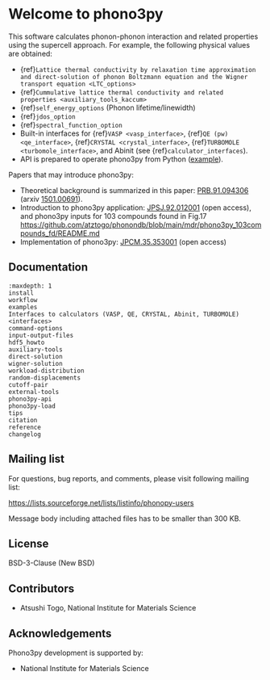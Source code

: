 # Welcome to phono3py

This software calculates phonon-phonon interaction and related properties using
the supercell approach. For example, the following physical values are obtained:

- {ref}`Lattice thermal conductivity by relaxation time approximation
and direct-solution of phonon Boltzmann equation and
the Wigner transport equation <LTC_options>`
- {ref}`Cummulative lattice thermal conductivity and related properties <auxiliary_tools_kaccum>`
- {ref}`self_energy_options` (Phonon lifetime/linewidth)
- {ref}`jdos_option`
- {ref}`spectral_function_option`
- Built-in interfaces for {ref}`VASP <vasp_interface>`,
  {ref}`QE (pw) <qe_interface>`, {ref}`CRYSTAL <crystal_interface>`,
  {ref}`TURBOMOLE <turbomole_interface>`, and Abinit (see
  {ref}`calculator_interfaces`).
- API is prepared to operate phono3py from Python
  ([example](https://github.com/phonopy/phono3py/blob/master/example/Si-PBEsol/Si.py)).

Papers that may introduce phono3py:

- Theoretical background is summarized in this paper:
  [PRB.91.094306](http://dx.doi.org/10.1103/PhysRevB.91.094306) (arxiv
  [1501.00691](http://arxiv.org/abs/1501.00691>)).
- Introduction to phono3py application:
  [JPSJ.92.012001](https://journals.jps.jp/doi/10.7566/JPSJ.92.012001) (open access),
  and phono3py inputs for 103 compounds found in Fig.17
  <https://github.com/atztogo/phonondb/blob/main/mdr/phono3py_103compounds_fd/README.md>
- Implementation of phono3py:
  [JPCM.35.353001](https://iopscience.iop.org/article/10.1088/1361-648X/acd831)
  (open access)


## Documentation

```{toctree}
:maxdepth: 1
install
workflow
examples
Interfaces to calculators (VASP, QE, CRYSTAL, Abinit, TURBOMOLE) <interfaces>
command-options
input-output-files
hdf5_howto
auxiliary-tools
direct-solution
wigner-solution
workload-distribution
random-displacements
cutoff-pair
external-tools
phono3py-api
phono3py-load
tips
citation
reference
changelog
```

## Mailing list

For questions, bug reports, and comments, please visit following mailing list:

<https://lists.sourceforge.net/lists/listinfo/phonopy-users>

Message body including attached files has to be smaller than 300 KB.

## License

BSD-3-Clause (New BSD)

## Contributors

- Atsushi Togo, National Institute for Materials Science

## Acknowledgements

Phono3py development is supported by:

- National Institute for Materials Science
